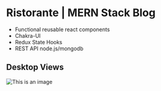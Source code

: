 # Ristorante | MERN Stack Blog

- Functional reusable react components
- Chakra-UI
- Redux State Hooks
- REST API node.js/mongodb

## Desktop Views

![This is an image](https://i.imgur.com/v5axH65.png)
